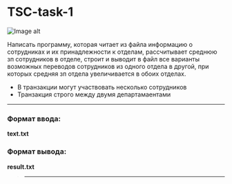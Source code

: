 # TSC-task-1
![Image alt](http://publishernews.ru/images/PressReleases/press_r_34E7C198-ED6D-4243-B3E4-12882A5A701A.jpg)

  Написать программу, которая читает из файла информацию о сотрудниках
и их принадлежности к отделам, рассчитывает среднюю зп сотрудников в
отделе, строит и выводит в файл все варианты возможных переводов
сотрудников из одного отдела в другой, при которых средняя зп отдела
увеличивается в обоих отделах.
* В транзакции могут участвовать несколько сотрудников
* Транзакция строго между двумя департамаентами
_____________________________________________________________________________________________________
### Формат ввода:
**text.txt**

### Формат вывода:
**result.txt**
>_____________________________________________________________________________________________________
